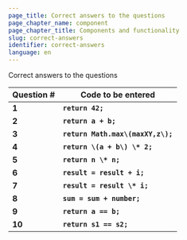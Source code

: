 ```yaml
---
page_title: Сorrect answers to the questions
page_chapter_name: component
page_chapter_title: Components and functionality
slug: correct-answers
identifier: correct-answers
language: en
---
```

Сorrect answers to the questions

| **Q﻿uestion #** | **Code to be entered**            |
| --------------- | --------------------------------- |
| **1**           | **`return 42;`**                  |
| **2**           | **`return a + b;`**               |
| **3**           | **`return Math.max\(maxXY,z\);`** |
| **4**           | **`return \(a + b\) \* 2;`**      |
| **5**           | **`return n \* n;`**              |
| **6**           | **`result = result + i;`**        |
| **7**           | **`result = result \* i;`**       |
| **8**           | **`sum = sum + number;`**         |
| **9**           | **`return a == b;`**              |
| **10**          | **`return s1 == s2;`**            |